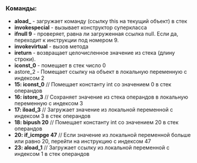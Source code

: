 ### Команды:
- **aload_<num>** - загружает команду (ссылку this на текущий объект) в стек
- **invokespecial** - вызывает конструктор суперкласса
- **ifnull 9** - проверяет, равна ли загруженная ссылка null. Если да, переходит к инструкции под номером 9.
- **invokevirtual** - вызов метода
- **ireturn** - возвращает целочисленное значение из стека (длину строки).
- **iconst_0** - помещает в стек число 0
- astore_2 - Помещает ссылку на объект в локальную переменную с индексом 2
-  **15: iconst_0** // Помещает константу int со значением 0 в стек операндов
-  **16: istore_3** // Сохраняет значение из стека операндов в локальную переменную с индексом 3
-  **17: iload_3** // Загружает значение из локальной переменной с индексом 3 в стек операндов
-  **18: bipush 20** // Помещает константу int со значением 20 в стек операндов
-  **20: if_icmpge 47** // Если значение из локальной переменной больше или равно 20, перейти на инструкцию с индексом 47
-  **23: aload_1** // Загружает ссылку из локальной переменной с индексом 1 в стек операндов